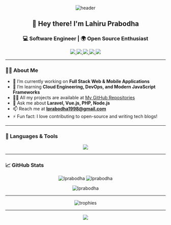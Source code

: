 <!-- Banner & Greeting -->
<p align="center">
  <img src="https://capsule-render.vercel.app/api?type=waving&color=0e75b6&height=200&section=header&text=Lahiru%20Prabodha&fontSize=40&fontColor=ffffff" alt="header"/>
</p>

<h2 align="center">👋 Hey there! I'm Lahiru Prabodha</h2>
<h3 align="center">💻 Software Engineer | 🌍 Open Source Enthusiast</h3>

<p align="center">
  <a href="mailto:lprabodha1998@gmail.com">
    <img src="https://img.shields.io/badge/Email-D14836?style=for-the-badge&logo=gmail&logoColor=white" />
  </a>
  <a href="https://twitter.com/lprabodha1998" target="_blank">
    <img src="https://img.shields.io/badge/Twitter-1da1f2?style=for-the-badge&logo=twitter&logoColor=white" />
  </a>
  <a href="https://www.linkedin.com/in/lahiru-prabodha-368a18191/" target="_blank">
    <img src="https://img.shields.io/badge/LinkedIn-0a66c2?style=for-the-badge&logo=linkedin&logoColor=white" />
  </a>
  <a href="https://stackoverflow.com/users/18734739/lahiru-prabodha" target="_blank">
    <img src="https://img.shields.io/badge/StackOverflow-f48024?style=for-the-badge&logo=stackoverflow&logoColor=white" />
  </a>
  <a href="https://medium.com/@lahiruprabodha" target="_blank">
    <img src="https://img.shields.io/badge/Medium-12100e?style=for-the-badge&logo=medium&logoColor=white" />
  </a>
</p>

---

<!-- About Section -->
### 🙋‍♂️ About Me
- 🔭 I’m currently working on **Full Stack Web & Mobile Applications**
- 🌱 I’m learning **Cloud Engineering, DevOps, and Modern JavaScript Frameworks**
- 👨‍💻 All my projects are available at [My GitHub Repositories](https://github.com/Lprabodha?tab=repositories)
- 💬 Ask me about **Laravel, Vue.js, PHP, Node.js**
- 📫 Reach me at **lprabodha1998@gmail.com**
- ⚡ Fun fact: I love contributing to open-source and writing tech blogs!

---

<!-- Skills Section -->
### 🚀 Languages & Tools

<p align="center">
  <img src="https://skillicons.dev/icons?i=laravel,vue,php,nodejs,js,ts,python,java,django,flask,go,flutter,react,redux,html,css,sass,tailwind,bootstrap,mysql,postgres,mongodb,sqlite,aws,gcp,docker,kubernetes,nginx,git,linux,figma,heroku,redis,graphql,electron,postman,webpack" />
</p>

---

<!-- GitHub Stats -->
### 📈 GitHub Stats

<p align="center">
  <img src="https://github-readme-stats.vercel.app/api?username=lprabodha&show_icons=true&theme=tokyonight" alt="lprabodha" />
  <img src="https://github-readme-stats.vercel.app/api/top-langs/?username=lprabodha&layout=compact&theme=tokyonight" alt="lprabodha" />
</p>
<p align="center">
  <img src="https://github-readme-streak-stats.herokuapp.com/?user=lprabodha&theme=tokyonight" alt="lprabodha" />
</p>

---

<!-- Trophies -->
<p align="center">
  <img src="https://github-profile-trophy.vercel.app/?username=lprabodha&theme=tokyonight&row=1&column=7" alt="trophies" />
</p>

---

<!-- Quote or Fun Footer -->
<p align="center">
  <img src="https://readme-typing-svg.demolab.com?font=Fira+Code&weight=700&pause=1000&color=0e75b6&center=true&vCenter=true&width=435&lines=Happy+Coding!;Let's+build+something+amazing+together!;Open+to+collaboration+and+new+opportunities."/>
</p>
